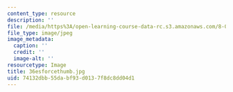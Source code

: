 ```yaml
---
content_type: resource
description: ''
file: /media/https%3A/open-learning-course-data-rc.s3.amazonaws.com/8-02-physics-ii-electricity-and-magnetism-spring-2007/74132dbb55dabf93d0137f8dc8dd04d1_36esforcethumb.jpg
file_type: image/jpeg
image_metadata:
  caption: ''
  credit: ''
  image-alt: ''
resourcetype: Image
title: 36esforcethumb.jpg
uid: 74132dbb-55da-bf93-d013-7f8dc8dd04d1
---
```

